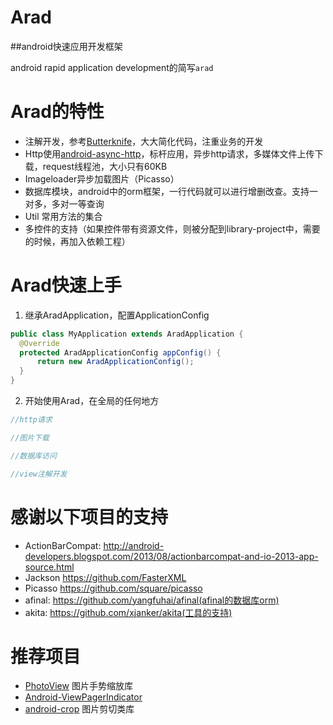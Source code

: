 Arad
====

##android快速应用开发框架

android rapid application development的简写`arad`

Arad的特性
=========
* 注解开发，参考[Butterknife](https://github.com/JakeWharton/butterknife)，大大简化代码，注重业务的开发
* Http使用[android-async-http](https://github.com/loopj/android-async-http)，标杆应用，异步http请求，多媒体文件上传下载，request线程池，大小只有60KB
* Imageloader异步加载图片（Picasso）
* 数据库模块，android中的orm框架，一行代码就可以进行增删改查。支持一对多，多对一等查询
* Util 常用方法的集合
* 多控件的支持（如果控件带有资源文件，则被分配到library-project中，需要的时候，再加入依赖工程）

Arad快速上手
===========
  
  1. 继承AradApplication，配置ApplicationConfig
  
  ```java
  public class MyApplication extends AradApplication {
    @Override
    protected AradApplicationConfig appConfig() {
        return new AradApplicationConfig();
    }
  }
  ```
  
  2. 开始使用Arad，在全局的任何地方
  
  ```java
  //http请求

  //图片下载

  //数据库访问

  //view注解开发

  ```

感谢以下项目的支持
==================
* ActionBarCompat: http://android-developers.blogspot.com/2013/08/actionbarcompat-and-io-2013-app-source.html
* Jackson https://github.com/FasterXML
* Picasso https://github.com/square/picasso
* afinal: https://github.com/yangfuhai/afinal(afinal的数据库orm)
* akita: https://github.com/xjanker/akita(工具的支持)


推荐项目
===================
* [PhotoView](https://github.com/chrisbanes/PhotoView) 图片手势缩放库
* [Android-ViewPagerIndicator](https://github.com/JakeWharton/Android-ViewPagerIndicator)
* [android-crop](https://github.com/jdamcd/android-crop) 图片剪切类库
